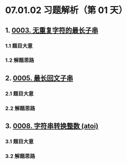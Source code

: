 # 07.01.02 习题解析（第 01 天）

## 1. [0003. 无重复字符的最长子串](https://leetcode.cn/problems/longest-substring-without-repeating-characters/)

### 1.1 题目大意



### 1.2 解题思路

## 2. [0005. 最长回文子串](https://leetcode.cn/problems/longest-palindromic-substring/)

### 2.1 题目大意



### 2.2 解题思路

## 3. [0008. 字符串转换整数 (atoi)](https://leetcode.cn/problems/string-to-integer-atoi/) 

### 3.1 题目大意



### 3.2 解题思路    
